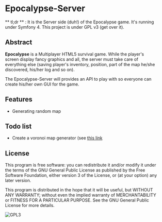 # Epocalypse-Server

** tl;dr ** : It is the Server side (duh!) of the Epocalypse game. 
It's running under Symfony 4. 
This project is under GPL v3 (get over it). 

## Abstract
**Epocalypse** is a Multiplayer HTML5 survival game. While the player's screen display fancy graphics and all, the server must take care of everything else (saving player's inventory, position, part of the map he/she discovered, his/her log and so on).

The Epocalypse-Server will provides an API to play with so everyone can create his/her own GUI for the game. 

## Features
 * Generating random map

## Todo list
 * Create a voronoi map generator (see [this link](http://www-cs-students.stanford.edu/~amitp/game-programming/polygon-map-generation/#polygons)

## License
This program is free software: you can redistribute it and/or modify it under 
the terms of the GNU General Public License as published by the Free Software 
Foundation, either version 3 of the License, or (at your option) any later 
version.

This program is distributed in the hope that it will be useful,
but WITHOUT ANY WARRANTY; without even the implied warranty of
MERCHANTABILITY or FITNESS FOR A PARTICULAR PURPOSE.  See the
GNU General Public License for more details.

![GPL3](http://www.gnu.org/graphics/gplv3-with-text-136x68.png)